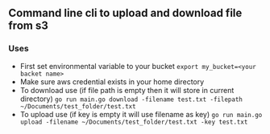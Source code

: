 ## Command line cli to upload and download file from s3

### Uses 
- First set environmental variable to your bucket
`export my_bucket=<your backet name>`
- Make sure aws credential exists in your home directory
- To download use (if file path is empty then it will store in current directory)
`go run main.go download -filename test.txt -filepath ~/Documents/test_folder/test.txt`
 - To upload use (if key is empty it will use filename as key)
 `go run main.go upload -filename ~/Documents/test_folder/test.txt -key test.txt`
